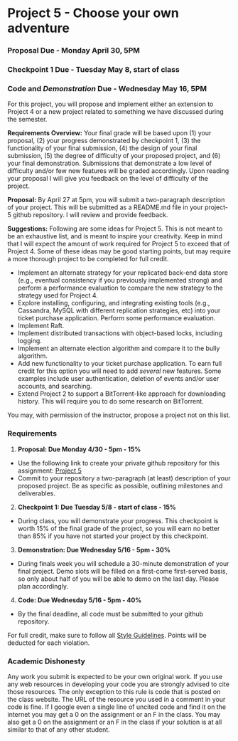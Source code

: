Project 5 - Choose your own adventure
========================================================

### Proposal Due - Monday April 30, 5PM
### Checkpoint 1 Due - Tuesday May 8, start of class
### Code and *Demonstration* Due - Wednesday May 16, 5PM

For this project, you will propose and implement either an extension to Project 4 or a new project related to something we have discussed during the semester. 

**Requirements Overview:** Your final grade will be based upon (1) your proposal, (2) your progress demonstrated by checkpoint 1, (3) the functionality of your final submission, (4) the design of your final submission, (5) the degree of difficulty of your proposed project, and (6) your final demonstration. Submissions that demonstrate a low level of difficulty and/or few new features will be graded accordingly. Upon reading your proposal I will give you feedback on the level of difficulty of the project.

**Proposal:** By April 27 at 5pm, you will submit a two-paragraph description of your project. This will be submitted as a README.md file in your project-5 github repository. I will review and provide feedback.

**Suggestions:** Following are some ideas for Project 5. This is not meant to be an exhaustive list, and is meant to inspire your creativity. Keep in mind that I will expect the amount of work required for Project 5 to exceed that of Project 4. Some of these ideas may be good starting points, but may require a more thorough project to be completed for full credit.

- Implement an alternate strategy for your replicated back-end data store (e.g., eventual consistency if you previously implemented strong) and perform a performance evaluation to compare the new strategy to the strategy used for Project 4.
- Explore installing, configuring, and integrating existing tools (e.g., Cassandra, MySQL with different replication strategies, etc) into your ticket purchase application. Perform some performance evaluation.
- Implement Raft.
- Implement distributed transactions with object-based locks, including logging.
- Implement an alternate election algorithm and compare it to the bully algorithm.
- Add new functionality to your ticket purchase application. To earn full credit for this option you will need to add *several* new features. Some examples include user authentication, deletion of events and/or user accounts, and searching.
- Extend Project 2 to support a BitTorrent-like approach for downloading history. This will require you to do some research on BitTorrent.

You may, with permission of the instructor, propose a project not on this list.

### Requirements

1. **Proposal: Due Monday 4/30 - 5pm - 15%**
  - Use the following link to create your private github repository for this assignment: [Project 5]()
  - Commit to your repository a two-paragraph (at least) description of your proposed project. Be as specific as possible, outlining milestones and deliverables.

2. **Checkpoint 1: Due Tuesday 5/8 - start of class - 15%**
  - During class, you will demonstrate your progress. This checkpoint is worth 15% of the final grade of the project, so you will earn no better than 85% if you have not started your project by this checkpoint.

3. **Demonstration: Due Wednesday 5/16 - 5pm - 30%**
  - During finals week you will schedule a 30-minute demonstration of your final project. Demo slots will be filled on a first-come first-served basis, so only about half of you will be able to demo on the last day. Please plan accordingly.

4. **Code: Due Wednesday 5/16 - 5pm - 40%**
  - By the final deadline, all code must be submitted to your github repository.

For full credit, make sure to follow all [Style Guidelines](https://github.com/CS682-S18/notes/blob/master/style.md). Points will be deducted for each violation.

### Academic Dishonesty

Any work you submit is expected to be your own original work. If you use any web resources in developing your code you are strongly advised to cite those resources. The only exception to this rule is code that is posted on the class website. The URL of the resource you used in a comment in your code is fine. If I google even a single line of uncited code and find it on the internet you may get a 0 on the assignment or an F in the class. You may also get a 0 on the assignment or an F in the class if your solution is at all similar to that of any other student.
